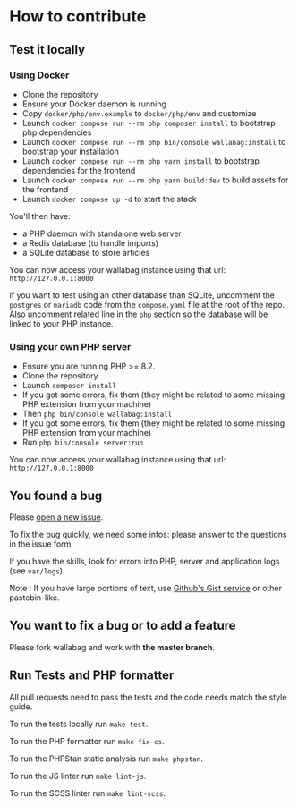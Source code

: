 # How to contribute

## Test it locally

### Using Docker

- Clone the repository
- Ensure your Docker daemon is running
- Copy `docker/php/env.example` to `docker/php/env` and customize
- Launch `docker compose run --rm php composer install` to bootstrap php dependencies
- Launch `docker compose run --rm php bin/console wallabag:install` to bootstrap your installation
- Launch `docker compose run --rm php yarn install` to bootstrap dependencies for the frontend
- Launch `docker compose run --rm php yarn build:dev` to build assets for the frontend
- Launch `docker compose up -d` to start the stack

You'll then have:
- a PHP daemon with standalone web server
- a Redis database (to handle imports)
- a SQLite database to store articles

You can now access your wallabag instance using that url: `http://127.0.0.1:8000`

If you want to test using an other database than SQLite, uncomment the `postgres` or `mariadb` code from the `compose.yaml` file at the root of the repo. Also uncomment related line in the `php` section so the database will be linked to your PHP instance.

### Using your own PHP server

- Ensure you are running PHP >= 8.2.
- Clone the repository
- Launch `composer install`
- If you got some errors, fix them (they might be related to some missing PHP extension from your machine)
- Then `php bin/console wallabag:install`
- If you got some errors, fix them (they might be related to some missing PHP extension from your machine)
- Run `php bin/console server:run`

You can now access your wallabag instance using that url: `http://127.0.0.1:8000`

## You found a bug
Please [open a new issue](https://github.com/wallabag/wallabag/issues/new).

To fix the bug quickly, we need some infos: please answer to the questions in the issue form.

If you have the skills, look for errors into PHP, server and application logs (see `var/logs`).

Note : If you have large portions of text, use [Github's Gist service](https://gist.github.com/) or other pastebin-like.

## You want to fix a bug or to add a feature
Please fork wallabag and work with **the master branch**.

## Run Tests and PHP formatter

All pull requests need to pass the tests and the code needs match the style guide.

To run the tests locally run `make test`.

To run the PHP formatter run `make fix-cs`.

To run the PHPStan static analysis run `make phpstan`.

To run the JS linter run `make lint-js`.

To run the SCSS linter run `make lint-scss`.
